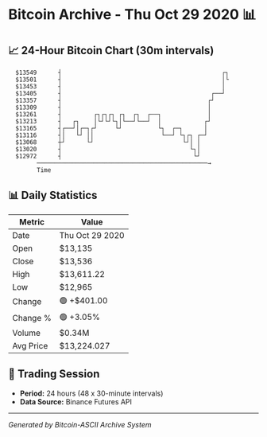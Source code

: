 # Bitcoin Archive - Thu Oct 29 2020 📊

## 📈 24-Hour Bitcoin Chart (30m intervals)

```
  $13549      ┤                                             ┌┐ 
  $13501      ┤                                             │└ 
  $13453      ┤                                             │  
  $13405      ┤                                          ┌──┘  
  $13357      ┤                                         ┌┘     
  $13309      ┤                                         │      
  $13261      ┤         ┌┐┌┐┌┐ ┌┐  ┌┐  ┌──┐             │      
  $13213      ┤   ┌┐    │└┘└┘└┐│└──┘└──┘  │            ┌┘      
  $13165      ┤┌──┘│┌─┐┌┘     └┘          └┐  ┌─┐      │       
  $13116      ┤│   └┘ ││                   └──┘ └┐┌┐ ┌─┘       
  $13068      ┼┘      └┘                         └┘│ │         
  $13020      ┤                                    └┐│         
  $12972      ┤                                     └┘         
        ────────────────────────────────────────────────→
        Time
```

## 📊 Daily Statistics

| Metric | Value |
|--------|-------|
| Date | Thu Oct 29 2020 |
| Open | $13,135 |
| Close | $13,536 |
| High | $13,611.22 |
| Low | $12,965 |
| Change | 🟢 +$401.00 |
| Change % | 🟢 +3.05% |
| Volume | $0.34M |
| Avg Price | $13,224.027 |

## 📅 Trading Session

- **Period:** 24 hours (48 x 30-minute intervals)
- **Data Source:** Binance Futures API

---
*Generated by Bitcoin-ASCII Archive System*
